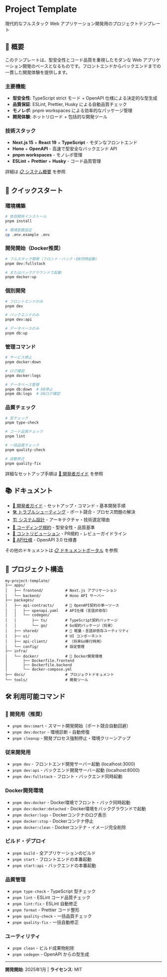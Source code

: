 # Project Template

現代的なフルスタック Web アプリケーション開発用のプロジェクトテンプレート

## 🎯 概要

このテンプレートは、型安全性とコード品質を重視したモダンな Web アプリケーション開発のベースとなるものです。フロントエンドからバックエンドまでの一貫した開発体験を提供します。

### 主要機能

- **型安全性**: TypeScript strict モード + OpenAPI 仕様による決定的な型生成
- **品質保証**: ESLint, Prettier, Husky による自動品質チェック
- **モノレポ**: pnpm workspaces による効率的なパッケージ管理
- **開発体験**: ホットリロード + 包括的な開発ツール

### 技術スタック

- **Next.js 15** + **React 19** + **TypeScript** - モダンなフロントエンド
- **Hono** + **OpenAPI** - 高速で型安全なバックエンド API
- **pnpm workspaces** - モノレポ管理
- **ESLint** + **Prettier** + **Husky** - コード品質管理

詳細は [📋 システム概要](docs/architecture/system-overview.md) を参照

## 🚀 クイックスタート

### 環境構築

```bash
# 依存関係インストール
pnpm install

# 環境変数設定
cp .env.example .env
```

### 開発開始（Docker推奨）

```bash
# フルスタック開発（フロント・バック・DB同時起動）
pnpm dev:fullstack

# またはバックグラウンドで起動
pnpm docker:up
```

### 個別開発

```bash
# フロントエンドのみ
pnpm dev

# バックエンドのみ
pnpm dev:api

# データベースのみ
pnpm db:up
```

### 管理コマンド

```bash
# サービス停止
pnpm docker:down

# ログ確認
pnpm docker:logs

# データベース管理
pnpm db:down  # DB停止
pnpm db:logs  # DBログ確認
```

### 品質チェック

```bash
# 型チェック
pnpm type-check

# コード品質チェック
pnpm lint

# 一括品質チェック
pnpm quality-check

# 自動修正
pnpm quality-fix
```

詳細なセットアップ手順は [📖 開発者ガイド](docs/handbook/developer-guide.md) を参照

## 📚 ドキュメント

- [📖 開発者ガイド](docs/handbook/developer-guide.md) - セットアップ・コマンド・基本開発手順
- [🛠️ トラブルシューティング](docs/handbook/troubleshooting-guide.md) - ポート競合・プロセス問題の解決
- [🏗️ システム設計](docs/architecture/system-overview.md) - アーキテクチャ・技術選定理由
- [📐 コーディング規約](docs/styleguide/code-standards.md) - 型安全性・品質基準
- [🤝 コントリビューション](docs/contrib/contribution-guide.md) - PR規約・レビューガイドライン
- [🔧 API仕様](packages/api-contracts/openapi.yaml) - OpenAPI 3.0 仕様書

その他のドキュメントは [📋 ドキュメントポータル](docs/index.md) を参照

## 📂 プロジェクト構造

```
my-project-template/
├── apps/
│   ├── frontend/          # Next.js アプリケーション
│   └── backend/           # Hono API サーバー
├── packages/
│   ├── api-contracts/     # 📝 OpenAPI契約の単一ソース
│   │   ├── openapi.yaml   # API仕様（言語非依存）
│   │   └── codegen/
│   │       ├── ts/        # TypeScript契約パッケージ
│   │       └── go/        # Go契約パッケージ（将来）
│   ├── shared/            # 🍃 軽量・言語非依存ユーティリティ
│   ├── ui/                # UI コンポーネント
│   ├── api-client/        # （将来Go移行時用）
│   └── config/            # 設定管理
├── infra/
│   └── docker/            # 🐳 Docker開発環境
│       ├── Dockerfile.frontend
│       ├── Dockerfile.backend
│       └── docker-compose.yml
├── docs/                  # プロジェクトドキュメント
└── tools/                 # 開発ツール
```

## 🛠️ 利用可能コマンド

### 🚀 開発用（推奨）

- `pnpm dev:smart` - スマート開発開始（ポート競合自動回避）
- `pnpm dev:doctor` - 環境診断・自動修復
- `pnpm cleanup` - 開発プロセス強制停止・環境クリーンアップ

### 従来開発用

- `pnpm dev` - フロントエンド開発サーバー起動 (localhost:3000)
- `pnpm dev:api` - バックエンド開発サーバー起動 (localhost:8000)
- `pnpm dev:fullstack` - フロント・バックエンド同時起動

### Docker開発環境

- `pnpm dev:docker` - Docker環境でフロント・バック同時起動
- `pnpm dev:docker:detached` - Docker環境をバックグラウンドで起動
- `pnpm docker:logs` - Dockerコンテナのログ表示
- `pnpm docker:stop` - Dockerコンテナ停止
- `pnpm docker:clean` - Dockerコンテナ・イメージ完全削除

### ビルド・デプロイ

- `pnpm build` - 全アプリケーションのビルド
- `pnpm start` - フロントエンドの本番起動
- `pnpm start:api` - バックエンドの本番起動

### 品質管理

- `pnpm type-check` - TypeScript 型チェック
- `pnpm lint` - ESLint コード品質チェック
- `pnpm lint:fix` - ESLint 自動修正
- `pnpm format` - Prettier コード整形
- `pnpm quality-check` - 一括品質チェック
- `pnpm quality-fix` - 一括自動修正

### ユーティリティ

- `pnpm clean` - ビルド成果物削除
- `pnpm codegen` - OpenAPI からの型生成

---

**開発開始**: 2025年1月 | **ライセンス**: MIT

